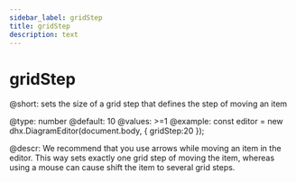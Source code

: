 ```yaml
---
sidebar_label: gridStep
title: gridStep
description: text
---
```


# gridStep

@short: sets the size of a grid step that defines the step of moving an item

@type: number
@default: 10
@values: >=1
@example:
const editor = new dhx.DiagramEditor(document.body, {
    gridStep:20
});

@descr:
We recommend that you use arrows while moving an item in the editor. This way sets exactly one grid step of moving the item, whereas using a mouse can cause shift the item to several grid steps.